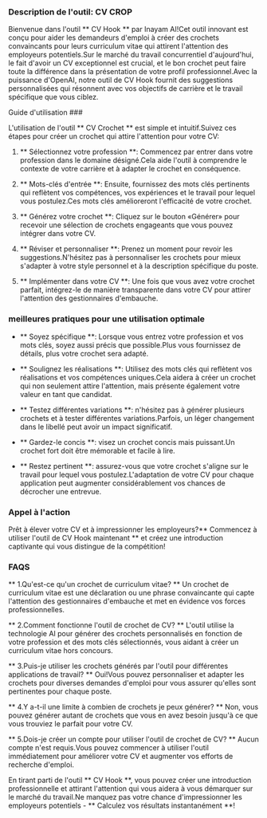 ### Description de l'outil: CV CROP

Bienvenue dans l'outil ** CV Hook ** par Inayam AI!Cet outil innovant est conçu pour aider les demandeurs d'emploi à créer des crochets convaincants pour leurs curriculum vitae qui attirent l'attention des employeurs potentiels.Sur le marché du travail concurrentiel d'aujourd'hui, le fait d'avoir un CV exceptionnel est crucial, et le bon crochet peut faire toute la différence dans la présentation de votre profil professionnel.Avec la puissance d'OpenAI, notre outil de CV Hook fournit des suggestions personnalisées qui résonnent avec vos objectifs de carrière et le travail spécifique que vous ciblez.

Guide d'utilisation ###

L'utilisation de l'outil ** CV Crochet ** est simple et intuitif.Suivez ces étapes pour créer un crochet qui attire l'attention pour votre CV:

1. ** Sélectionnez votre profession **: Commencez par entrer dans votre profession dans le domaine désigné.Cela aide l'outil à comprendre le contexte de votre carrière et à adapter le crochet en conséquence.

2. ** Mots-clés d'entrée **: Ensuite, fournissez des mots clés pertinents qui reflètent vos compétences, vos expériences et le travail pour lequel vous postulez.Ces mots clés amélioreront l'efficacité de votre crochet.

3. ** Générez votre crochet **: Cliquez sur le bouton «Générer» pour recevoir une sélection de crochets engageants que vous pouvez intégrer dans votre CV.

4. ** Réviser et personnaliser **: Prenez un moment pour revoir les suggestions.N'hésitez pas à personnaliser les crochets pour mieux s'adapter à votre style personnel et à la description spécifique du poste.

5. ** Implémenter dans votre CV **: Une fois que vous avez votre crochet parfait, intégrez-le de manière transparente dans votre CV pour attirer l'attention des gestionnaires d'embauche.

### meilleures pratiques pour une utilisation optimale

- ** Soyez spécifique **: Lorsque vous entrez votre profession et vos mots clés, soyez aussi précis que possible.Plus vous fournissez de détails, plus votre crochet sera adapté.

- ** Soulignez les réalisations **: Utilisez des mots clés qui reflètent vos réalisations et vos compétences uniques.Cela aidera à créer un crochet qui non seulement attire l'attention, mais présente également votre valeur en tant que candidat.

- ** Testez différentes variations **: n'hésitez pas à générer plusieurs crochets et à tester différentes variations.Parfois, un léger changement dans le libellé peut avoir un impact significatif.

- ** Gardez-le concis **: visez un crochet concis mais puissant.Un crochet fort doit être mémorable et facile à lire.

- ** Restez pertinent **: assurez-vous que votre crochet s'aligne sur le travail pour lequel vous postulez.L'adaptation de votre CV pour chaque application peut augmenter considérablement vos chances de décrocher une entrevue.

### Appel à l'action

Prêt à élever votre CV et à impressionner les employeurs?** Commencez à utiliser l'outil de CV Hook maintenant ** et créez une introduction captivante qui vous distingue de la compétition!

### FAQS

** 1.Qu'est-ce qu'un crochet de curriculum vitae? **
Un crochet de curriculum vitae est une déclaration ou une phrase convaincante qui capte l'attention des gestionnaires d'embauche et met en évidence vos forces professionnelles.

** 2.Comment fonctionne l'outil de crochet de CV? **
L'outil utilise la technologie AI pour générer des crochets personnalisés en fonction de votre profession et des mots clés sélectionnés, vous aidant à créer un curriculum vitae hors concours.

** 3.Puis-je utiliser les crochets générés par l'outil pour différentes applications de travail? **
Oui!Vous pouvez personnaliser et adapter les crochets pour diverses demandes d'emploi pour vous assurer qu'elles sont pertinentes pour chaque poste.

** 4.Y a-t-il une limite à combien de crochets je peux générer? **
Non, vous pouvez générer autant de crochets que vous en avez besoin jusqu'à ce que vous trouviez le parfait pour votre CV.

** 5.Dois-je créer un compte pour utiliser l'outil de crochet de CV? **
Aucun compte n'est requis.Vous pouvez commencer à utiliser l'outil immédiatement pour améliorer votre CV et augmenter vos efforts de recherche d'emploi.

En tirant parti de l'outil ** CV Hook **, vous pouvez créer une introduction professionnelle et attirant l'attention qui vous aidera à vous démarquer sur le marché du travail.Ne manquez pas votre chance d'impressionner les employeurs potentiels - ** Calculez vos résultats instantanément **!